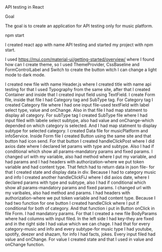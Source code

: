 API testing in React

Goal

The goal is to create an application for API testing only for music platform.

npm start

I created react app with name API testing and started my project with npm start.

I used https://mui.com/material-ui/getting-started/overview/ where I found how can I create theme, so I used ThemeProvider, CssBaseline and FormControlLabel and Switch to create the button witch I can change a light mode to dark mode.

I created new file with name Header.js where I created title with name api testing for that I used Typography from the same site, after that I created Container and inside that I created input field using TextField.
I create Form file, inside that file I had Category tag and SubType tag. For Category tag I created Category file where I had one input file-used textField with label select type, value and onChange. Also in that file I had map statment to display all category. For subType tag I created SubType file where I had 
input filed with labele select subtype, also had value and onChange-which depended on which category is selected. And I had map statment to display subtype for selected category.
I created Data file for musicPlatform and infoService.
Inside Form file I created Button using the same site and that button had icon send. For that button I created handleClickPost where I did axios date where I declared  let params with type and subtype. Also I had if conditional which show all params-mandatory params and fixed params. I changed url with my variable, also had method where I put my variable, and had params and I had headers with authorization-where we put token variable and had content type. That fetch had to return data in json file- for that I created state and display data in div. Because I had to category music and info I created another handleClickFiJ where I did axios date, where I declared params with type and subtype, also I had if conditional which show all params-mandatory params and fixed params. I changed url with my varibales, also had method and params. I had headers with authorization-where we put token variable and had content type. Because I had two function for one button I created handleClick where I put if conditional for both of category. And that function i put in Button onClick in file Form.
I had mandatory params. For that I created a new file BodyParams where had columns with input filed. In the left side I had key-they are fixed and in the right side I had value which we can chage. I had that for every category-music and info and every subtype-for music type I had youtube, spotify, deezer and shazam, for info I had facts, jokes. Every input filed had value and onChange. For value I created state and that I used in value and onChange function.
